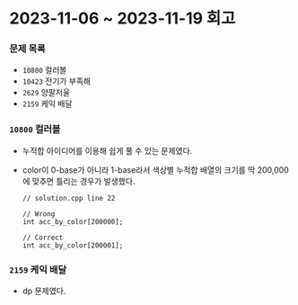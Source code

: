 # 2023-11-06 ~ 2023-11-19 회고

### 문제 목록

- `10800` 컬러볼
- `10423` 전기가 부족해
- `2629` 양팔저울
- `2159` 케익 배달

### `10800` 컬러볼

- 누적합 아이디어를 이용해 쉽게 풀 수 있는 문제였다.
- color이 0-base가 아니라 1-base라서 색상별 누적합 배열의 크기를 딱 200,000에 맞추면 틀리는 경우가 발생했다.

  ```
  // solution.cpp line 22

  // Wrong
  int acc_by_color[200000];

  // Correct
  int acc_by_color[200001];
  ```

### `2159` 케익 배달

- dp 문제였다.
